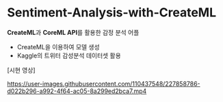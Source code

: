 # Sentiment-Analysis-with-CreateML


**CreateML**과 **CoreML API**를 활용한 감정 분석 어플
- CreateML을 이용하여 모델 생성
- Kaggle의 트위터 감성분석 데이터셋 활용

[시현 영상]   

https://user-images.githubusercontent.com/110437548/227858786-d022b296-a992-4f64-ac05-8a299ed2bca7.mp4

